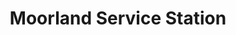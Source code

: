 ---
title: "Moorland Service Station"
url: /kirkby-in-furness/moorland-service-station/
shop: Autowerkstatt
---